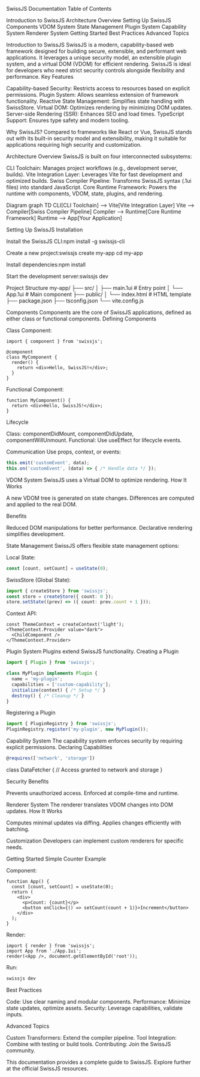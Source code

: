 <!--
Copyright (c) 2024 Themba Mzumara
This file is part of SwissJS Framework. All rights reserved.
Licensed under the MIT License. See LICENSE in the project root for license information.
-->

SwissJS Documentation
Table of Contents

Introduction to SwissJS
Architecture Overview
Setting Up SwissJS
Components
VDOM System
State Management
Plugin System
Capability System
Renderer System
Getting Started
Best Practices
Advanced Topics


Introduction to SwissJS
SwissJS is a modern, capability-based web framework designed for building secure, extensible, and performant web applications. It leverages a unique security model, an extensible plugin system, and a virtual DOM (VDOM) for efficient rendering. SwissJS is ideal for developers who need strict security controls alongside flexibility and performance.
Key Features

Capability-based Security: Restricts access to resources based on explicit permissions.
Plugin System: Allows seamless extension of framework functionality.
Reactive State Management: Simplifies state handling with SwissStore.
Virtual DOM: Optimizes rendering by minimizing DOM updates.
Server-side Rendering (SSR): Enhances SEO and load times.
TypeScript Support: Ensures type safety and modern tooling.

Why SwissJS?
Compared to frameworks like React or Vue, SwissJS stands out with its built-in security model and extensibility, making it suitable for applications requiring high security and customization.

Architecture Overview
SwissJS is built on four interconnected subsystems:

CLI Toolchain: Manages project workflows (e.g., development server, builds).
Vite Integration Layer: Leverages Vite for fast development and optimized builds.
Swiss Compiler Pipeline: Transforms SwissJS syntax (.1ui files) into standard JavaScript.
Core Runtime Framework: Powers the runtime with components, VDOM, state, plugins, and rendering.

Diagram
graph TD
    CLI[CLI Toolchain] --> Vite[Vite Integration Layer]
    Vite --> Compiler[Swiss Compiler Pipeline]
    Compiler --> Runtime[Core Runtime Framework]
    Runtime --> App[Your Application]


Setting Up SwissJS
Installation

Install the SwissJS CLI:npm install -g swissjs-cli


Create a new project:swissjs create my-app
cd my-app


Install dependencies:npm install


Start the development server:swissjs dev



Project Structure
my-app/
├── src/
│   ├── main.1ui       # Entry point
│   └── App.1ui       # Main component
├── public/
│   └── index.html    # HTML template
├── package.json
├── tsconfig.json
└── vite.config.js


Components
Components are the core of SwissJS applications, defined as either class or functional components.
Defining Components

Class Component:

```tsx
import { component } from 'swissjs';

@component
class MyComponent {
  render() {
    return <div>Hello, SwissJS!</div>;
  }
}
```


Functional Component:

```tsx
function MyComponent() {
  return <div>Hello, SwissJS!</div>;
}
```



Lifecycle

Class: componentDidMount, componentDidUpdate, componentWillUnmount.
Functional: Use useEffect for lifecycle events.

Communication
Use props, context, or events:

```ts
this.emit('customEvent', data);
this.on('customEvent', (data) => { /* Handle data */ });
```


VDOM System
SwissJS uses a Virtual DOM to optimize rendering.
How It Works

A new VDOM tree is generated on state changes.
Differences are computed and applied to the real DOM.

Benefits

Reduced DOM manipulations for better performance.
Declarative rendering simplifies development.


State Management
SwissJS offers flexible state management options:

Local State:
```ts
const [count, setCount] = useState(0);
```

SwissStore (Global State):
```ts
import { createStore } from 'swissjs';
const store = createStore({ count: 0 });
store.setState((prev) => ({ count: prev.count + 1 }));
```

Context API:
```tsx
const ThemeContext = createContext('light');
<ThemeContext.Provider value="dark">
  <ChildComponent />
</ThemeContext.Provider>
```


Plugin System
Plugins extend SwissJS functionality.
Creating a Plugin
```ts
import { Plugin } from 'swissjs';

class MyPlugin implements Plugin {
  name = 'my-plugin';
  capabilities = ['custom-capability'];
  initialize(context) { /* Setup */ }
  destroy() { /* Cleanup */ }
}
```

Registering a Plugin
```ts
import { PluginRegistry } from 'swissjs';
PluginRegistry.register('my-plugin', new MyPlugin());
```

Capability System
The capability system enforces security by requiring explicit permissions.
Declaring Capabilities
```ts
@requires(['network', 'storage'])
```
class DataFetcher {
  // Access granted to network and storage
}

Security Benefits

Prevents unauthorized access.
Enforced at compile-time and runtime.


Renderer System
The renderer translates VDOM changes into DOM updates.
How It Works

Computes minimal updates via diffing.
Applies changes efficiently with batching.

Customization
Developers can implement custom renderers for specific needs.

Getting Started
Simple Counter Example

Component:

```tsx
function App() {
  const [count, setCount] = useState(0);
  return (
    <div>
      <p>Count: {count}</p>
      <button onClick={() => setCount(count + 1)}>Increment</button>
    </div>
  );
}
```


Render:

```tsx
import { render } from 'swissjs';
import App from './App.1ui';
render(<App />, document.getElementById('root'));
```


Run:

```bash
swissjs dev
```




Best Practices

Code: Use clear naming and modular components.
Performance: Minimize state updates, optimize assets.
Security: Leverage capabilities, validate inputs.


Advanced Topics

Custom Transformers: Extend the compiler pipeline.
Tool Integration: Combine with testing or build tools.
Contributing: Join the SwissJS community.


This documentation provides a complete guide to SwissJS. Explore further at the official SwissJS resources.